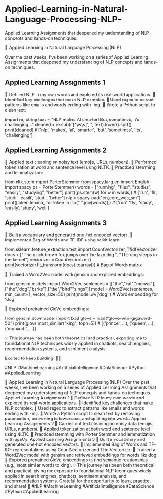 # Applied-Learning-in-Natural-Language-Processing-NLP-
Applied Learning Assignments that deepened my understanding of NLP concepts and hands-on techniques.

🚀 Applied Learning in Natural Language Processing (NLP)

Over the past weeks, I’ve been working on a series of Applied Learning Assignments that deepened my understanding of NLP concepts and hands-on techniques.

## Applied Learning Assignments 1 

🔹 Defined NLP in my own words and explored its real-world applications.
🔹 Identified key challenges that make NLP complex.
🔹 Used regex to extract patterns like emails and words ending with -ing.
🔹 Wrote a Python script to clean text:

import re, string text = "NLP makes AI smarter! But, sometimes, it’s challenging..." cleaned = re.sub(r'[^\w\s]', '', text).lower().split() print(cleaned) # ['nlp', 'makes', 'ai', 'smarter', 'but', 'sometimes', 'its', 'challenging'] 

## Applied Learning Assignments 2 

🔹 Applied text cleaning on noisy text (emojis, URLs, numbers).
🔹 Performed tokenization at word and sentence level using NLTK.
🔹 Practiced stemming and lemmatization:

from nltk.stem import PorterStemmer from spacy.lang.en import English import spacy ps = PorterStemmer() words = ["running", "flies", "studies", "easily", "studying", "better"] print([ps.stem(w) for w in words]) # ['run', 'fli', 'studi', 'easili', 'studi', 'better'] nlp = spacy.load("en_core_web_sm") print([token.lemma_ for token in nlp(" ".join(words))]) # ['run', 'fly', 'study', 'easily', 'study', 'well'] 

## Applied Learning Assignments 3 

🔹 Built a vocabulary and generated one-hot encoded vectors.
🔹 Implemented Bag of Words and TF-IDF using scikit-learn:

from sklearn.feature_extraction.text import CountVectorizer, TfidfVectorizer docs = ["The quick brown fox jumps over the lazy dog.", "The dog sleeps in the kernel"] vectorizer = CountVectorizer() print(vectorizer.fit_transform(docs).toarray()) # Bag of Words matrix 

🔹 Trained a Word2Vec model with gensim and explored embeddings:

from gensim.models import Word2Vec sentences = [["the","cat","meows"],["the","dog","barks"],["the","bird","sings"]] model = Word2Vec(sentences, min_count=1, vector_size=50) print(model.wv['dog']) # Word embedding for 'dog' 

🔹 Explored pretrained GloVe embeddings:

from gensim.downloader import load glove = load("glove-wiki-gigaword-50") print(glove.most_similar("king", topn=5)) # [('prince', ...), ('queen', ...), ('monarch', ...)] 

💡 This journey has been both theoretical and practical, exposing me to foundational NLP techniques widely applied in chatbots, search engines, recommendation systems, and sentiment analysis.

Excited to keep building! 🚀✨

#NLP #MachineLearning #ArtificialIntelligence #DataScience #Python #AppliedLearning

🚀 Applied Learning in Natural Language Processing (NLP)
Over the past weeks, I’ve been working on a series of Applied Learning Assignments that deepened my understanding of NLP concepts and hands-on techniques.
Applied Learning Assignments 1
🔹 Defined NLP in my own words and explored its real-world applications.
🔹 Identified key challenges that make NLP complex.
🔹 Used regex to extract patterns like emails and words ending with -ing.
🔹 Wrote a Python script to clean text by removing punctuation, converting to lowercase, and splitting into words.
Applied Learning Assignments 2
🔹 Carried out text cleaning on noisy data (emojis, URLs, numbers).
🔹 Applied tokenization at both word and sentence level using NLTK.
🔹 Practiced stemming with Porter Stemmer and lemmatization with spaCy.
Applied Learning Assignments 3
🔹 Built a vocabulary and generated one-hot encoded vectors.
🔹 Implemented Bag of Words and TF-IDF representations using CountVectorizer and TfidfVectorizer.
🔹 Trained a Word2Vec model with gensim and retrieved embeddings for words like dog.
🔹 Explored pretrained GloVe embeddings to find semantic relationships (e.g., most similar words to king).
💡 This journey has been both theoretical and practical, giving me exposure to foundational NLP techniques widely applied in search engines, chatbots, sentiment analysis, and recommendation systems.
Grateful for the opportunity to learn, practice, and share! 🙏
#NLP #MachineLearning #ArtificialIntelligence #DataScience #Python #AppliedLearning
